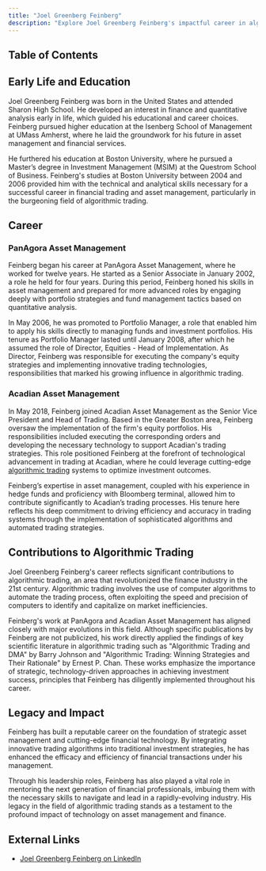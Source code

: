 ```yaml
---
title: "Joel Greenberg Feinberg"
description: "Explore Joel Greenberg Feinberg's impactful career in algorithmic trading and asset management, highlighting his innovative contributions to financial technology."
---
```




## Table of Contents

## Early Life and Education

Joel Greenberg Feinberg was born in the United States and attended Sharon High School. He developed an interest in finance and quantitative analysis early in life, which guided his educational and career choices. Feinberg pursued higher education at the Isenberg School of Management at UMass Amherst, where he laid the groundwork for his future in asset management and financial services.

He furthered his education at Boston University, where he pursued a Master’s degree in Investment Management (MSIM) at the Questrom School of Business. Feinberg's studies at Boston University between 2004 and 2006 provided him with the technical and analytical skills necessary for a successful career in financial trading and asset management, particularly in the burgeoning field of algorithmic trading.

## Career

### PanAgora Asset Management

Feinberg began his career at PanAgora Asset Management, where he worked for twelve years. He started as a Senior Associate in January 2002, a role he held for four years. During this period, Feinberg honed his skills in asset management and prepared for more advanced roles by engaging deeply with portfolio strategies and fund management tactics based on quantitative analysis.

In May 2006, he was promoted to Portfolio Manager, a role that enabled him to apply his skills directly to managing funds and investment portfolios. His tenure as Portfolio Manager lasted until January 2008, after which he assumed the role of Director, Equities - Head of Implementation. As Director, Feinberg was responsible for executing the company's equity strategies and implementing innovative trading technologies, responsibilities that marked his growing influence in algorithmic trading.

### Acadian Asset Management

In May 2018, Feinberg joined Acadian Asset Management as the Senior Vice President and Head of Trading. Based in the Greater Boston area, Feinberg oversaw the implementation of the firm's equity portfolios. His responsibilities included executing the corresponding orders and developing the necessary technology to support Acadian's trading strategies. This role positioned Feinberg at the forefront of technological advancement in trading at Acadian, where he could leverage cutting-edge [algorithmic trading](/wiki/algorithmic-trading) systems to optimize investment outcomes.

Feinberg’s expertise in asset management, coupled with his experience in hedge funds and proficiency with Bloomberg terminal, allowed him to contribute significantly to Acadian’s trading processes. His tenure here reflects his deep commitment to driving efficiency and accuracy in trading systems through the implementation of sophisticated algorithms and automated trading strategies.

## Contributions to Algorithmic Trading

Joel Greenberg Feinberg's career reflects significant contributions to algorithmic trading, an area that revolutionized the finance industry in the 21st century. Algorithmic trading involves the use of computer algorithms to automate the trading process, often exploiting the speed and precision of computers to identify and capitalize on market inefficiencies.

Feinberg's work at PanAgora and Acadian Asset Management has aligned closely with major evolutions in this field. Although specific publications by Feinberg are not publicized, his work directly applied the findings of key scientific literature in algorithmic trading such as "Algorithmic Trading and DMA" by Barry Johnson and "Algorithmic Trading: Winning Strategies and Their Rationale" by Ernest P. Chan. These works emphasize the importance of strategic, technology-driven approaches in achieving investment success, principles that Feinberg has diligently implemented throughout his career.

## Legacy and Impact

Feinberg has built a reputable career on the foundation of strategic asset management and cutting-edge financial technology. By integrating innovative trading algorithms into traditional investment strategies, he has enhanced the efficacy and efficiency of financial transactions under his management.

Through his leadership roles, Feinberg has also played a vital role in mentoring the next generation of financial professionals, imbuing them with the necessary skills to navigate and lead in a rapidly-evolving industry. His legacy in the field of algorithmic trading stands as a testament to the profound impact of technology on asset management and finance.

## External Links

- [Joel Greenberg Feinberg on LinkedIn](http://www.linkedin.com/in/joel-greenberg-feinberg-864983)
